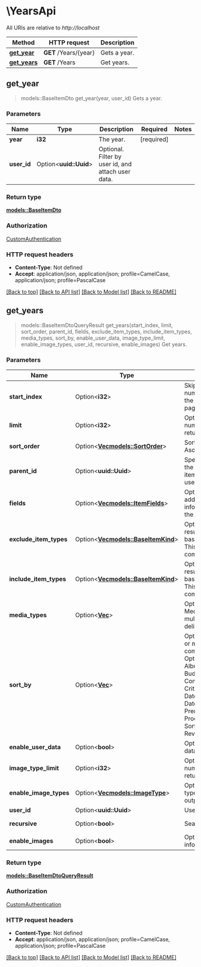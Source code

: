 # \YearsApi

All URIs are relative to *http://localhost*

Method | HTTP request | Description
------------- | ------------- | -------------
[**get_year**](YearsApi.md#get_year) | **GET** /Years/{year} | Gets a year.
[**get_years**](YearsApi.md#get_years) | **GET** /Years | Get years.



## get_year

> models::BaseItemDto get_year(year, user_id)
Gets a year.

### Parameters


Name | Type | Description  | Required | Notes
------------- | ------------- | ------------- | ------------- | -------------
**year** | **i32** | The year. | [required] |
**user_id** | Option<**uuid::Uuid**> | Optional. Filter by user id, and attach user data. |  |

### Return type

[**models::BaseItemDto**](BaseItemDto.md)

### Authorization

[CustomAuthentication](../README.md#CustomAuthentication)

### HTTP request headers

- **Content-Type**: Not defined
- **Accept**: application/json, application/json; profile=CamelCase, application/json; profile=PascalCase

[[Back to top]](#) [[Back to API list]](../README.md#documentation-for-api-endpoints) [[Back to Model list]](../README.md#documentation-for-models) [[Back to README]](../README.md)


## get_years

> models::BaseItemDtoQueryResult get_years(start_index, limit, sort_order, parent_id, fields, exclude_item_types, include_item_types, media_types, sort_by, enable_user_data, image_type_limit, enable_image_types, user_id, recursive, enable_images)
Get years.

### Parameters


Name | Type | Description  | Required | Notes
------------- | ------------- | ------------- | ------------- | -------------
**start_index** | Option<**i32**> | Skips over a given number of items within the results. Use for paging. |  |
**limit** | Option<**i32**> | Optional. The maximum number of records to return. |  |
**sort_order** | Option<[**Vec<models::SortOrder>**](models::SortOrder.md)> | Sort Order - Ascending,Descending. |  |
**parent_id** | Option<**uuid::Uuid**> | Specify this to localize the search to a specific item or folder. Omit to use the root. |  |
**fields** | Option<[**Vec<models::ItemFields>**](models::ItemFields.md)> | Optional. Specify additional fields of information to return in the output. |  |
**exclude_item_types** | Option<[**Vec<models::BaseItemKind>**](models::BaseItemKind.md)> | Optional. If specified, results will be excluded based on item type. This allows multiple, comma delimited. |  |
**include_item_types** | Option<[**Vec<models::BaseItemKind>**](models::BaseItemKind.md)> | Optional. If specified, results will be included based on item type. This allows multiple, comma delimited. |  |
**media_types** | Option<[**Vec<String>**](String.md)> | Optional. Filter by MediaType. Allows multiple, comma delimited. |  |
**sort_by** | Option<[**Vec<String>**](String.md)> | Optional. Specify one or more sort orders, comma delimited. Options: Album, AlbumArtist, Artist, Budget, CommunityRating, CriticRating, DateCreated, DatePlayed, PlayCount, PremiereDate, ProductionYear, SortName, Random, Revenue, Runtime. |  |
**enable_user_data** | Option<**bool**> | Optional. Include user data. |  |
**image_type_limit** | Option<**i32**> | Optional. The max number of images to return, per image type. |  |
**enable_image_types** | Option<[**Vec<models::ImageType>**](models::ImageType.md)> | Optional. The image types to include in the output. |  |
**user_id** | Option<**uuid::Uuid**> | User Id. |  |
**recursive** | Option<**bool**> | Search recursively. |  |[default to true]
**enable_images** | Option<**bool**> | Optional. Include image information in output. |  |[default to true]

### Return type

[**models::BaseItemDtoQueryResult**](BaseItemDtoQueryResult.md)

### Authorization

[CustomAuthentication](../README.md#CustomAuthentication)

### HTTP request headers

- **Content-Type**: Not defined
- **Accept**: application/json, application/json; profile=CamelCase, application/json; profile=PascalCase

[[Back to top]](#) [[Back to API list]](../README.md#documentation-for-api-endpoints) [[Back to Model list]](../README.md#documentation-for-models) [[Back to README]](../README.md)

